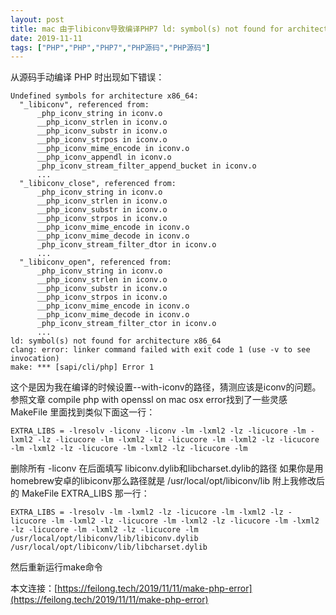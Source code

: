 ```yaml
---
layout: post
title: mac 由于libiconv导致编译PHP7 ld: symbol(s) not found for architecture x86_64错误
date: 2019-11-11
tags: ["PHP","PHP","PHP7","PHP源码","PHP源码"]
---
```


从源码手动编译 PHP 时出现如下错误：

    Undefined symbols for architecture x86_64:
      "_libiconv", referenced from:
          _php_iconv_string in iconv.o
          __php_iconv_strlen in iconv.o
          __php_iconv_substr in iconv.o
          __php_iconv_strpos in iconv.o
          __php_iconv_mime_encode in iconv.o
          __php_iconv_appendl in iconv.o
          _php_iconv_stream_filter_append_bucket in iconv.o
          ...
      "_libiconv_close", referenced from:
          _php_iconv_string in iconv.o
          __php_iconv_strlen in iconv.o
          __php_iconv_substr in iconv.o
          __php_iconv_strpos in iconv.o
          __php_iconv_mime_encode in iconv.o
          __php_iconv_mime_decode in iconv.o
          _php_iconv_stream_filter_dtor in iconv.o
          ...
      "_libiconv_open", referenced from:
          _php_iconv_string in iconv.o
          __php_iconv_strlen in iconv.o
          __php_iconv_substr in iconv.o
          __php_iconv_strpos in iconv.o
          __php_iconv_mime_encode in iconv.o
          __php_iconv_mime_decode in iconv.o
          _php_iconv_stream_filter_ctor in iconv.o
          ...
    ld: symbol(s) not found for architecture x86_64
    clang: error: linker command failed with exit code 1 (use -v to see invocation)
    make: *** [sapi/cli/php] Error 1

这个是因为我在编译的时候设置--with-iconv的路径，猜测应该是iconv的问题。
参照文章 compile php with openssl on mac osx error找到了一些灵感
MakeFile 里面找到类似下面这一行：

    EXTRA_LIBS = -lresolv -liconv -liconv -lm -lxml2 -lz -licucore -lm -lxml2 -lz -licucore -lm -lxml2 -lz -licucore -lm -lxml2 -lz -licucore -lm -lxml2 -lz -licucore -lm -lxml2 -lz -licucore -lm

删除所有 -liconv 在后面填写 libiconv.dylib和libcharset.dylib的路径
如果你是用homebrew安卓的libiconv那么路径就是 /usr/local/opt/libiconv/lib
附上我修改后的 MakeFile EXTRA_LIBS 那一行：

    EXTRA_LIBS = -lresolv -lm -lxml2 -lz -licucore -lm -lxml2 -lz -licucore -lm -lxml2 -lz -licucore -lm -lxml2 -lz -licucore -lm -lxml2 -lz -licucore -lm -lxml2 -lz -licucore -lm /usr/local/opt/libiconv/lib/libiconv.dylib /usr/local/opt/libiconv/lib/libcharset.dylib

然后重新运行make命令

本文连接：[https://feilong.tech/2019/11/11/make-php-error](https://feilong.tech/2019/11/11/make-php-error)